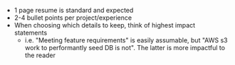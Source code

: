 - 1 page resume is standard and expected
- 2-4 bullet points per project/experience
- When choosing which details to keep, think of highest impact statements
    - i.e. "Meeting feature requirements" is easily assumable, but "AWS s3 work to performantly seed DB is not". The latter is more impactful to the reader 
